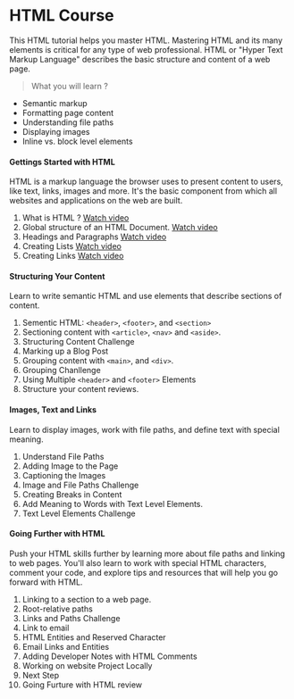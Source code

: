 # HTML Course 

This HTML tutorial helps you master HTML. Mastering HTML and its many elements is critical for any type of web professional. HTML or "Hyper Text Markup Language" describes the basic structure and content of a web page.

> What you will learn ?

* Semantic markup
* Formatting page content
* Understanding file paths
* Displaying images
* Inline vs. block level elements


#### Gettings Started with HTML 
   
HTML is a markup language the browser uses to present content to users, like text, links, images and more. It's the basic component from which all websites and applications on the web are built.

1. What is HTML ? [Watch video](https://drive.google.com/file/d/115O_KoWoOIXj9Zix9ii-AIjtJlk809DS/view?usp=sharing)
2. Global structure of an HTML Document. [Watch video](https://drive.google.com/file/d/1QH8oOT4N4FpSECYMWUVUdwFYibpV9w3c/view?usp=sharing)
4. Headings and Paragraphs [Watch video](https://drive.google.com/file/d/1uG5Vj5RXbQsLVBAEmDUvmsjcaUeBu7wY/view?usp=sharing)
6. Creating Lists [Watch video](https://drive.google.com/file/d/1ytiLiglyhiXz9EmWM01tlUnnf1hu_cxP/view?usp=sharing)
7. Creating Links [Watch video](https://drive.google.com/file/d/1uCxEacjMCKiz1i-lh5_O-mCL32CAcgQ6/view?usp=sharing)

#### Structuring Your Content

Learn to write semantic HTML and use elements that describe sections of content.

1. Sementic HTML: `<header>`, `<footer>`,  and `<section>` 
2. Sectioning content with `<article>`, `<nav>` and `<aside>`.
3. Structuring Content Challenge 
4. Marking up a Blog Post
5. Grouping content with `<main>`, and `<div>`.
6. Grouping Chanllenge
7. Using Multiple `<header>` and `<footer>` Elements
8. Structure your content reviews. 


#### Images, Text and Links

Learn to display images, work with file paths, and define text with special meaning.

1. Understand File Paths
2. Adding Image to the Page
3. Captioning the Images
4. Image and File Paths Challenge
5. Creating Breaks in Content
6. Add Meaning to Words with Text Level Elements. 
7. Text Level Elements Challenge 


#### Going Further with HTML

Push your HTML skills further by learning more about file paths and linking to web pages. You'll also learn to work with special HTML characters, comment your code, and explore tips and resources that will help you go forward with HTML.
1. Linking to a section to a web page.
2. Root-relative paths
3. Links and Paths Challenge
4. Link to email 
5. HTML Entities and Reserved Character 
6. Email Links and Entities 
7. Adding Developer Notes with HTML Comments
8. Working on website Project Locally 
9. Next Step 
10. Going Furture with HTML review

